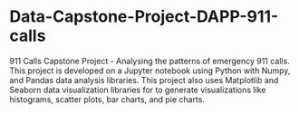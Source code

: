 # Data-Capstone-Project-DAPP-911-calls
911 Calls Capstone Project - Analysing the patterns of emergency 911 calls. This project is developed on a Jupyter notebook using Python with Numpy, and Pandas data analysis libraries. This project also uses Matplotlib and Seaborn data visualization libraries for to generate visualizations like histograms, scatter plots, bar charts, and pie charts.
